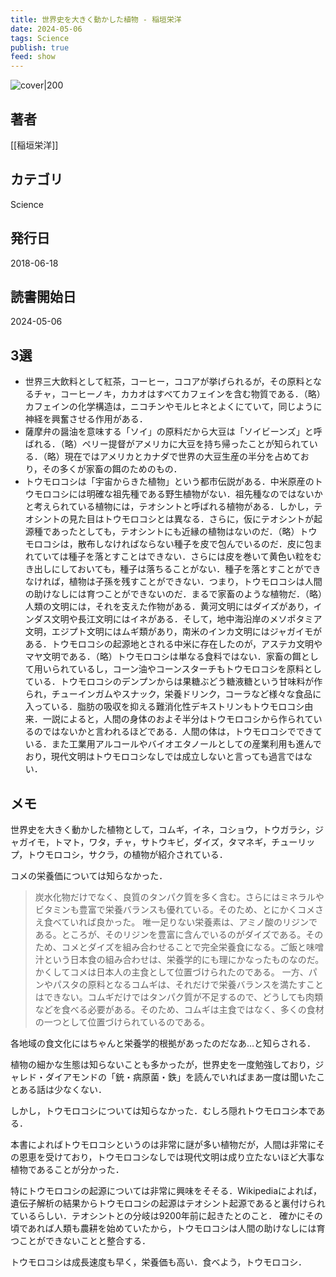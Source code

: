 ```yaml
---
title: 世界史を大きく動かした植物 - 稲垣栄洋
date: 2024-05-06
tags: Science
publish: true
feed: show
---
```

![cover|200](http://books.google.com/books/content?id=paxuDwAAQBAJ&printsec=frontcover&img=1&zoom=1&edge=curl&source=gbs_api)
## 著者
[[稲垣栄洋]]
## カテゴリ
Science
## 発行日
2018-06-18
## 読書開始日
2024-05-06

## 3選
 - 世界三大飲料として紅茶，コーヒー，ココアが挙げられるが，その原料となるチャ，コーヒーノキ，カカオはすべてカフェインを含む物質である．（略）カフェインの化学構造は，ニコチンやモルヒネとよくにていて，同じように神経を興奮させる作用がある．
 - 薩摩弁の醤油を意味する「ソイ」の原料だから大豆は「ソイビーンズ」と呼ばれる．（略）ペリー提督がアメリカに大豆を持ち帰ったことが知られている．（略）現在ではアメリカとカナダで世界の大豆生産の半分を占めており，その多くが家畜の餌のためのもの．
 - トウモロコシは「宇宙からきた植物」という都市伝説がある．中米原産のトウモロコシには明確な祖先種である野生植物がない．祖先種なのではないかと考えられている植物には，テオシントと呼ばれる植物がある．しかし，テオシントの見た目はトウモロコシとは異なる．さらに，仮にテオシントが起源種であったとしても，テオシントにも近縁の植物はないのだ．（略）トウモロコシは，散布しなければならない種子を皮で包んでいるのだ．皮に包まれていては種子を落とすことはできない．さらには皮を巻いて黄色い粒をむき出しにしておいても，種子は落ちることがない．種子を落とすことができなければ，植物は子孫を残すことができない．つまり，トウモロコシは人間の助けなしには育つことができないのだ．まるで家畜のような植物だ．（略）人類の文明には，それを支えた作物がある．黄河文明にはダイズがあり，インダス文明や長江文明にはイネがある．そして，地中海沿岸のメソポタミア文明，エジプト文明にはムギ類があり，南米のインカ文明にはジャガイモがある．トウモロコシの起源地とされる中米に存在したのが，アステカ文明やマヤ文明である．（略）トウモロコシは単なる食料ではない．家畜の餌として用いられているし，コーン油やコーンスターチもトウモロコシを原料としている．トウモロコシのデンプンからは果糖ぶどう糖液糖という甘味料が作られ，チューインガムやスナック，栄養ドリンク，コーラなど様々な食品に入っている．脂肪の吸収を抑える難消化性デキストリンもトウモロコシ由来．一説によると，人間の身体のおよそ半分はトウモロコシから作られているのではないかと言われるほどである．人間の体は，トウモロコシでできている．また工業用アルコールやバイオエタノールとしての産業利用も進んでおり，現代文明はトウモロコシなしでは成立しないと言っても過言ではない．
## メモ
世界史を大きく動かした植物として，コムギ，イネ，コショウ，トウガラシ，ジャガイモ，トマト，ワタ，チャ，サトウキビ，ダイズ，タマネギ，チューリップ，トウモロコシ，サクラ，の植物が紹介されている．

コメの栄養価については知らなかった．

> 炭水化物だけでなく、良質のタンパク質を多く含む。さらにはミネラルやビタミンも豊富で栄養バランスも優れている。そのため、とにかくコメさえ食べていれば良かった。 唯一足りない栄養素は、アミノ酸のリジンである。ところが、そのリジンを豊富に含んでいるのがダイズである。そのため、コメとダイズを組み合わせることで完全栄養食になる。ご飯と味噌汁という日本食の組み合わせは、栄養学的にも理にかなったものなのだ。かくしてコメは日本人の主食として位置づけられたのである。 一方、パンやパスタの原料となるコムギは、それだけで栄養バランスを満たすことはできない。コムギだけではタンパク質が不足するので、どうしても肉類などを食べる必要がある。そのため、コムギは主食ではなく、多くの食材の一つとして位置づけられているのである。

各地域の食文化にはちゃんと栄養学的根拠があったのだなあ…と知らされる．

植物の細かな生態は知らないことも多かったが，世界史を一度勉強しており，ジャレド・ダイアモンドの「銃・病原菌・鉄」を読んでいればまあ一度は聞いたことある話は少なくない．

しかし，トウモロコシについては知らなかった．むしろ隠れトウモロコシ本である．

本書によればトウモロコシというのは非常に謎が多い植物だが，人間は非常にその恩恵を受けており，トウモロコシなしでは現代文明は成り立たないほど大事な植物であることが分かった．

特にトウモロコシの起源については非常に興味をそそる．Wikipediaによれば，遺伝子解析の結果からトウモロコシの起源はテオシント起源であると裏付けられているらしい．テオシントとの分岐は9200年前に起きたとのこと．
確かにその頃であれば人類も農耕を始めていたから，トウモロコシは人間の助けなしには育つことができないことと整合する．

トウモロコシは成長速度も早く，栄養価も高い．食べよう，トウモロコシ．